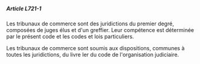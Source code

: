 ##### Article L721-1

Les tribunaux de commerce sont des juridictions du premier degré, composées de juges élus et d'un greffier. Leur compétence est déterminée par le présent code et les codes et lois particuliers.

Les tribunaux de commerce sont soumis aux dispositions, communes à toutes les juridictions, du livre Ier du code de l'organisation judiciaire.

